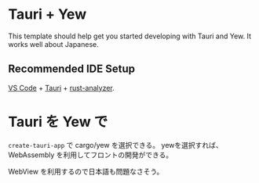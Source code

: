 # Tauri + Yew

This template should help get you started developing with Tauri and Yew.
It works well about Japanese.

## Recommended IDE Setup

[VS Code](https://code.visualstudio.com/) + [Tauri](https://marketplace.visualstudio.com/items?itemName=tauri-apps.tauri-vscode) + [rust-analyzer](https://marketplace.visualstudio.com/items?itemName=rust-lang.rust-analyzer).

# Tauri を Yew で

```create-tauri-app``` で cargo/yew を選択できる。
yewを選択すれば、WebAssembly を利用してフロントの開発ができる。

WebView を利用するので日本語も問題なさそう。
